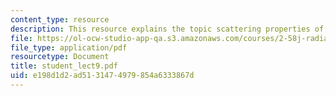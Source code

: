 ```yaml
---
content_type: resource
description: This resource explains the topic scattering properties of particulates.
file: https://ol-ocw-studio-app-qa.s3.amazonaws.com/courses/2-58j-radiative-transfer-spring-2006/e198d1d2ad5131474979854a6333867d_student_lect9.pdf
file_type: application/pdf
resourcetype: Document
title: student_lect9.pdf
uid: e198d1d2-ad51-3147-4979-854a6333867d
---
```

